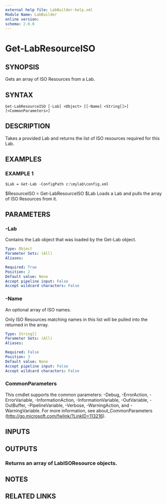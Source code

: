 ```yaml
---
external help file: LabBuilder-help.xml
Module Name: LabBuilder
online version:
schema: 2.0.0
---
```


# Get-LabResourceISO

## SYNOPSIS
Gets an array of ISO Resources from a Lab.

## SYNTAX

```
Get-LabResourceISO [-Lab] <Object> [[-Name] <String[]>] [<CommonParameters>]
```

## DESCRIPTION
Takes a provided Lab and returns the list of ISO resources required for this Lab.

## EXAMPLES

### EXAMPLE 1
```
$Lab = Get-Lab -ConfigPath c:\mylab\config.xml
```

$ResourceISO = Get-LabResourceISO $Lab
Loads a Lab and pulls the array of ISO Resources from it.

## PARAMETERS

### -Lab
Contains the Lab object that was loaded by the Get-Lab object.

```yaml
Type: Object
Parameter Sets: (All)
Aliases:

Required: True
Position: 2
Default value: None
Accept pipeline input: False
Accept wildcard characters: False
```

### -Name
An optional array of ISO names.

Only ISO Resources matching names in this list will be pulled into the returned in the array.

```yaml
Type: String[]
Parameter Sets: (All)
Aliases:

Required: False
Position: 3
Default value: None
Accept pipeline input: False
Accept wildcard characters: False
```

### CommonParameters
This cmdlet supports the common parameters: -Debug, -ErrorAction, -ErrorVariable, -InformationAction, -InformationVariable, -OutVariable, -OutBuffer, -PipelineVariable, -Verbose, -WarningAction, and -WarningVariable.
For more information, see about_CommonParameters (http://go.microsoft.com/fwlink/?LinkID=113216).

## INPUTS

## OUTPUTS

### Returns an array of LabISOResource objects.
## NOTES

## RELATED LINKS
